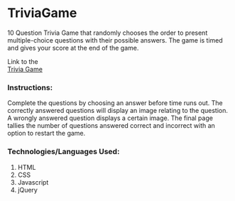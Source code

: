 # TriviaGame
10 Question Trivia Game that randomly chooses the order to present multiple-choice questions with their possible answers.
The game is timed and gives your score at the end of the game.

Link to the  
[Trivia Game](https://juliedavison.github.io/TriviaGame/)


### Instructions:

Complete the questions by choosing an answer before time runs out.  The correctly answered questions will display an image relating to the question.  
A wrongly answered question displays a certain image.
The final page tallies the number of questions answered correct and incorrect with an option to restart the game.


### Technologies/Languages Used:

1. HTML
2. CSS
3. Javascript
4. jQuery